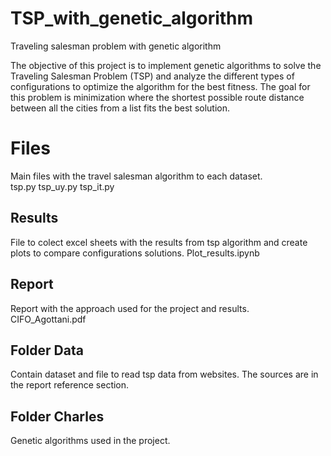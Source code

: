 # TSP_with_genetic_algorithm
Traveling salesman problem with genetic algorithm

The objective of this project is to implement genetic algorithms to solve the Traveling Salesman Problem (TSP) and analyze the different types of configurations to optimize the algorithm for the best fitness. The goal for this problem is minimization where the shortest possible route distance between all the cities from a list fits the best solution. 

# Files

Main files with the travel salesman algorithm to each dataset.<br/>
tsp.py
tsp_uy.py
tsp_it.py

## Results

File to colect excel sheets with the results from tsp algorithm and create plots to compare configurations solutions.
Plot_results.ipynb

## Report

Report with the approach used for the project and results.
CIFO_Agottani.pdf

## Folder Data

Contain dataset and file to read tsp data from websites. The sources are in the report reference section. 

## Folder Charles

Genetic algorithms used in the project.
